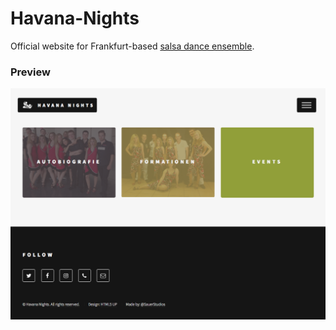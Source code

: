 # Havana-Nights
Official website for Frankfurt-based [salsa dance ensemble](http://havana-nights.com).

### Preview
![Havana-Nights Preview](https://github.com/niksauer/Havana-Nights/blob/master/docs/PreviewScreenshot.png)
